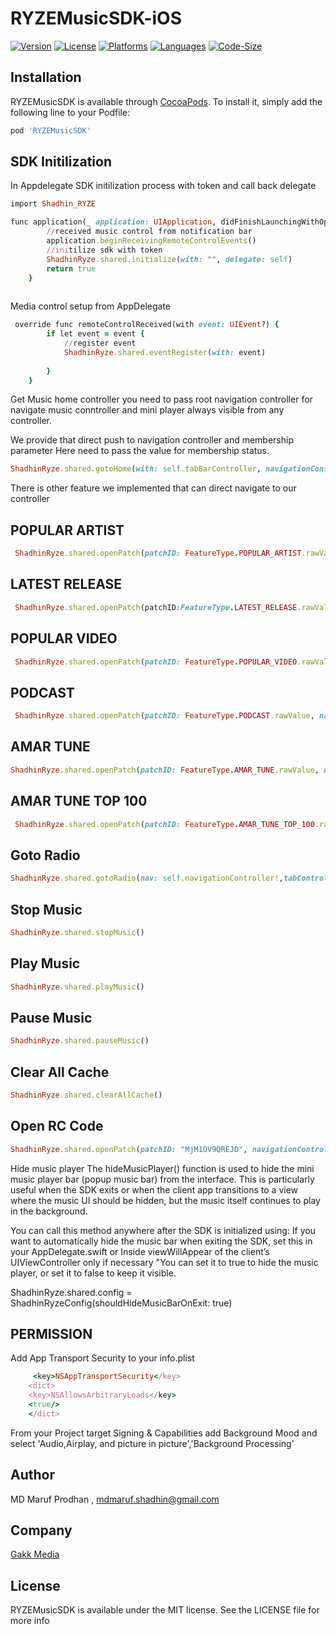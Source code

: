 # RYZEMusicSDK-iOS

[![Version](https://img.shields.io/cocoapods/v/RYZEMusicSDK)](https://cocoapods.org/pods/RYZEMusicSDK)
[![License](https://img.shields.io/github/license/shadhin-music/RYZEMusicSDK-iOS)](https://github.com/shadhin-music/RYZEMusicSDK-iOS/blob/main/LICENSE)
[![Platforms](https://img.shields.io/badge/Platforms-iOS%2011%2B-blue.svg)](https://github.com/shadhin-music/RYZEMusicSDK-iOS/blob/main/LICENSE)
[![Languages](https://img.shields.io/badge/language-%20swift-FF69B4.svg?style=plastic)](#)
[![Code-Size](https://img.shields.io/github/languages/code-size/shadhin-music/RYZEMusicSDK-iOS)](#)

## Installation

RYZEMusicSDK is available through [CocoaPods](https://cocoapods.org). To install
it, simply add the following line to your Podfile:

```ruby
pod 'RYZEMusicSDK'
```
## SDK Initilization 
In Appdelegate SDK initilization process with token and call back delegate 
```ruby
import Shadhin_RYZE

func application(_ application: UIApplication, didFinishLaunchingWithOptions launchOptions: [UIApplication.LaunchOptionsKey: Any]?) -> Bool {
        //received music control from notification bar
        application.beginReceivingRemoteControlEvents()
        //initilize sdk with token
        ShadhinRyze.shared.initialize(with: "", delegate: self)
        return true
    }
    
```
Media control setup from AppDelegate
```ruby
 override func remoteControlReceived(with event: UIEvent?) {
        if let event = event {
            //register event
            ShadhinRyze.shared.eventRegister(with: event)
            
        }
    }
```
Get Music home controller you need to pass root navigation controller for navigate music conntroller and mini player always visible from any controller. 

We provide that direct push to navigation controller and membership parameter
Here need to pass the value for membership status. 
```ruby
ShadhinRyze.shared.gotoHome(with: self.tabBarController, navigationController: self.navigationController!,membership ="silver")
```
There is other feature we implemented that can direct navigate to our controller 

## POPULAR ARTIST 
```ruby
 ShadhinRyze.shared.openPatch(patchID: FeatureType.POPULAR_ARTIST.rawValue, navigationController: self.navigationController!,tabController: self.tabBarController)
```
## LATEST RELEASE 
```ruby
 ShadhinRyze.shared.openPatch(patchID:FeatureType.LATEST_RELEASE.rawValue, navigationController: self.navigationController!,tabController: self.tabBarController)
```
## POPULAR VIDEO
```ruby
 ShadhinRyze.shared.openPatch(patchID: FeatureType.POPULAR_VIDEO.rawValue, navigationController: self.navigationController!,tabController: self.tabBarController)
```
## PODCAST 
```ruby
 ShadhinRyze.shared.openPatch(patchID: FeatureType.PODCAST.rawValue, navigationController: self.navigationController!,tabController: self.tabBarController)
```
## AMAR TUNE 
```ruby
ShadhinRyze.shared.openPatch(patchID: FeatureType.AMAR_TUNE.rawValue, navigationController: self.navigationController!,tabController: self.tabBarController)
 ```
## AMAR TUNE TOP 100
```ruby
 ShadhinRyze.shared.openPatch(patchID: FeatureType.AMAR_TUNE_TOP_100.rawValue, navigationController: self.navigationController!,tabController: self.tabBarController)
```
## Goto Radio
```ruby
ShadhinRyze.shared.gotoRadio(nav: self.navigationController!,tabController: self.tabBarController)
```
## Stop Music
```ruby
ShadhinRyze.shared.stopMusic()
```
## Play Music
```ruby
ShadhinRyze.shared.playMusic()
```
## Pause Music
```ruby
ShadhinRyze.shared.pauseMusic()
```
## Clear All Cache
```ruby
ShadhinRyze.shared.clearAllCache()
```
## Open RC Code
```ruby
ShadhinRyze.shared.openPatch(patchID: "MjM1OV9QREJD", navigationController: self.navigationController!, tabController: self.tabBarController)
```
Hide music player
The hideMusicPlayer() function is used to hide the mini music player bar (popup music bar) from the interface. This is particularly useful when the SDK exits or when the client app transitions to a view where the music UI should be hidden, but the music itself continues to play in the background.


You can call this method anywhere after the SDK is initialized using:
If you want to automatically hide the music bar when exiting the SDK, set this in your AppDelegate.swift or 
Inside viewWillAppear of the client’s UIViewController only if necessary
"You can set it to true to hide the music player, or set it to false to keep it visible.

ShadhinRyze.shared.config = ShadhinRyzeConfig(shouldHideMusicBarOnExit: true)


## PERMISSION 
Add App Transport Security to your info.plist
```ruby
     <key>NSAppTransportSecurity</key>
    <dict>
    <key>NSAllowsArbitraryLoads</key>
    <true/>
    </dict>
```
From your Project target Signing & Capabilities add Background Mood and select 'Audio,Airplay, and picture in picture','Background Processing'


## Author

MD Maruf Prodhan , mdmaruf.shadhin@gmail.com

## Company

[Gakk Media](https://gakkmedia.com)

## License

RYZEMusicSDK is available under the MIT license. See the LICENSE file for more info
